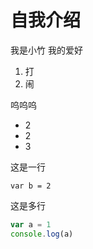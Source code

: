 # 自我介绍

我是小竹 我的爱好

1. 打
2. 闹

呜呜呜
* 2
* 2
* 3

这是一行

    var b = 2

这是多行
```JavaScript
var a = 1
console.log(a)
```
